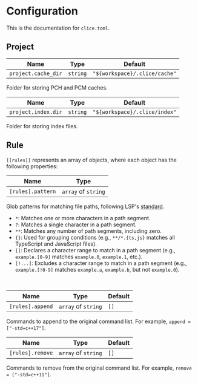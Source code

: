 # Configuration

This is the documentation for `clice.toml`.

## Project

| Name                | Type     | Default                       |
| ------------------- | -------- | ----------------------------- |
| `project.cache_dir` | `string` | `"${workspace}/.clice/cache"` |

Folder for storing PCH and PCM caches.
<br>

| Name                | Type     | Default                       |
| ------------------- | -------- | ----------------------------- |
| `project.index.dir` | `string` | `"${workspace}/.clice/index"` |

Folder for storing index files.
<br>

## Rule

`[[rules]]` represents an array of objects, where each object has the following properties:
<br>

| Name              | Type                |
| ----------------- | ------------------- |
| `[rules].pattern` | `array` of `string` |

Glob patterns for matching file paths, following LSP's [standard](https://microsoft.github.io/language-server-protocol/specifications/lsp/3.17/specification/#documentFilter).

- `*`: Matches one or more characters in a path segment.
- `?`: Matches a single character in a path segment.
- `**`: Matches any number of path segments, including zero.
- `{}`: Used for grouping conditions (e.g., `**/*.{ts,js}` matches all TypeScript and JavaScript files).
- `[]`: Declares a character range to match in a path segment (e.g., `example.[0-9]` matches `example.0`, `example.1`, etc.).
- `[!...]`: Excludes a character range to match in a path segment (e.g., `example.[!0-9]` matches `example.a`, `example.b`, but not `example.0`).
<br>

| Name             | Type                | Default |
| ---------------- | ------------------- | ------- |
| `[rules].append` | `array` of `string` | `[]`    |

Commands to append to the original command list. For example, `append = ["-std=c++17"]`.
<br>

| Name             | Type                | Default |
| ---------------- | ------------------- | ------- |
| `[rules].remove` | `array` of `string` | `[]`    |

Commands to remove from the original command list. For example, `remove = ["-std=c++11"]`.
<br>

